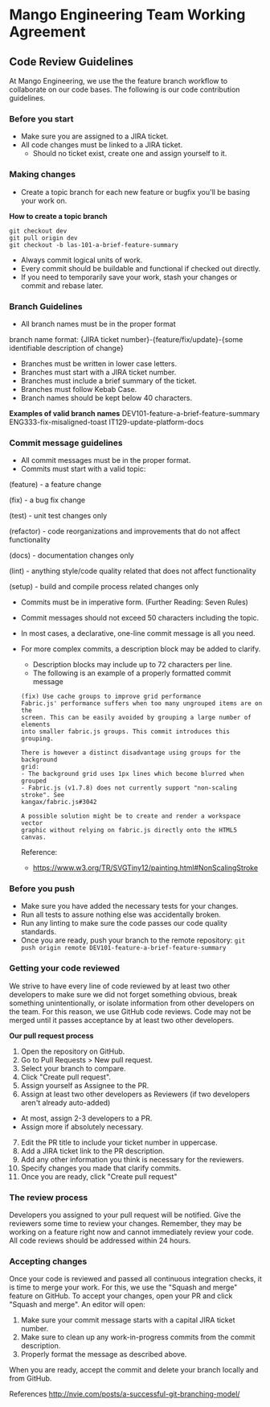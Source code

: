 # Mango Engineering Team Working Agreement

## Code Review Guidelines
At Mango Engineering, we use the the feature branch workflow to collaborate on our code bases. The following is our code contribution
guidelines.

### Before you start
- Make sure you are assigned to a JIRA ticket.
- All code changes must be linked to a JIRA ticket. 
  - Should no ticket exist, create one and assign yourself to it.

### Making changes
- Create a topic branch for each new feature or bugfix you'll be basing your work on.

**How to create a topic branch**
```
git checkout dev
git pull origin dev
git checkout -b las-101-a-brief-feature-summary
```

- Always commit logical units of work.
- Every commit should be buildable and functional if checked out directly.
- If you need to temporarily save your work, stash your changes or commit and rebase later.

### Branch Guidelines
- All branch names must be in the proper format

branch name format: {JIRA ticket number}-{feature/fix/update}-{some identifiable description of change}

- Branches must be written in lower case letters.
- Branches must start with a JIRA ticket number.
- Branches must include a brief summary of the ticket.
- Branches must follow Kebab Case.
- Branch names should be kept below 40 characters.

**Examples of valid branch names**
DEV101-feature-a-brief-feature-summary
ENG333-fix-misaligned-toast
IT129-update-platform-docs

### Commit message guidelines
- All commit messages must be in the proper format.
- Commits must start with a valid topic:

(feature) - a feature change

(fix) - a bug fix change

(test) - unit test changes only

(refactor) - code reorganizations and improvements that do not affect functionality

(docs) - documentation changes only

(lint) - anything style/code quality related that does not affect functionality

(setup) - build and compile process related changes only

- Commits must be in imperative form.
(Further Reading: Seven Rules)

- Commit messages should not exceed 50 characters including the topic.
- In most cases, a declarative, one-line commit message is all you need.
- For more complex commits, a description block may be added to clarify.
    - Description blocks may include up to 72 characters per line.
    - The following is an example of a properly formatted commit message

    ```
    (fix) Use cache groups to improve grid performance
    Fabric.js' performance suffers when too many ungrouped items are on the
    screen. This can be easily avoided by grouping a large number of elements
    into smaller fabric.js groups. This commit introduces this grouping.
    
    There is however a distinct disadvantage using groups for the background
    grid:
    - The background grid uses 1px lines which become blurred when grouped
    - Fabric.js (v1.7.8) does not currently support "non-scaling stroke". See
    kangax/fabric.js#3042
    
    A possible solution might be to create and render a workspace vector
    graphic without relying on fabric.js directly onto the HTML5 canvas.
    ```

    Reference:
    - https://www.w3.org/TR/SVGTiny12/painting.html#NonScalingStroke


### Before you push
- Make sure you have added the necessary tests for your changes.
- Run all tests to assure nothing else was accidentally broken.
- Run any linting to make sure the code passes our code quality standards.
- Once you are ready, push your branch to the remote repository: `git push origin remote DEV101-feature-a-brief-feature-summary`

### Getting your code reviewed
We strive to have every line of code reviewed by at least two other developers to make sure we did not forget something obvious, break
something unintentionally, or isolate information from other developers on the team. For this reason, we use GitHub code reviews. Code may not be merged until it passes acceptance by at least two other
developers.

**Our pull request process**
1. Open the repository on GitHub.
1. Go to Pull Requests > New pull request.
1. Select your branch to compare.
1. Click "Create pull request".
1. Assign yourself as Assignee to the PR.
1. Assign at least two other developers as Reviewers (if two developers aren't already auto-added)
  - At most, assign 2-3 developers to a PR.
  - Assign more if absolutely necessary.
7. Edit the PR title to include your ticket number in uppercase.
1. Add a JIRA ticket link to the PR description.
1. Add any other information you think is necessary for the reviewers.
1. Specify changes you made that clarify commits.
1. Once you are ready, click "Create pull request"

### The review process
Developers you assigned to your pull request will be notified. Give the reviewers some time to review your changes. Remember, they may be
working on a feature right now and cannot immediately review your code. All code reviews should be addressed within 24 hours.

### Accepting changes
Once your code is reviewed and passed all continuous integration checks, it is time to merge your work. For this, we use the "Squash and merge"
feature on GitHub. To accept your changes, open your PR and click "Squash and merge". An editor will open:

1. Make sure your commit message starts with a capital JIRA ticket number.
2. Make sure to clean up any work-in-progress commits from the commit description.
3. Properly format the message as described above.

When you are ready, accept the commit and delete your branch locally and from GitHub.

References
http://nvie.com/posts/a-successful-git-branching-model/
